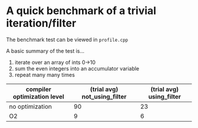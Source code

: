# A quick benchmark of a trivial iteration/filter

The benchmark test can be viewed in `profile.cpp`

A basic summary of the test is...
1. iterate over an array of ints 0->10
2. sum the even integers into an accumulator variable
3. repeat many many times

| compiler optimization level | (trial avg) not_using_filter | (trial avg) using_filter |
|-|-|-|
| no optimization | 90 | 23 |
| O2 | 9 | 6 |
